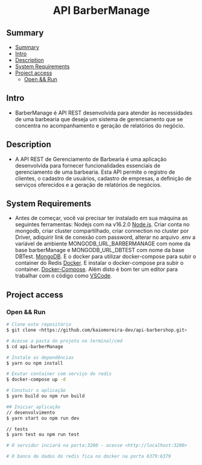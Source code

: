 <h1 align="center"> API BarberManage </h1>

## Summary
- [Summary](#summary)
- [Intro](#intro)
- [Description](#description)
- [System Requirements](#system-requirements)
- [Project access](#project-access)
  - [Open \&\& Run](#open--run)

## Intro
* BarberManage é API REST desenvolvida para atender às necessidades de uma barbearia que deseja um sistema de gerenciamento que se concentra no acompanhamento e geração de relatórios do negócio.
  
## Description
* A API REST de Gerenciamento de Barbearia é uma aplicação desenvolvida para fornecer funcionalidades essenciais de gerenciamento de uma barbearia. Esta API permite o registro de clientes, o cadastro de usuários, cadastro de empresas, a definição de serviços oferecidos e a geração de relatórios de negócios.

## System Requirements
* Antes de começar, você vai precisar ter instalado em sua máquina as seguintes ferramentas:
Nodejs com na v16.2.0
[Node.js](https://nodejs.org/en/). 
Criar conta no mongodb, criar cluster compartilhado, criar connection no cluster por Driver, adiquirir link de conexão com password, alterar no arquivo .env a variável de ambiente MONGODB_URL_BARBERMANAGE com nome da base barberManage e MONGODB_URL_DBTEST com nome da base DBTest.
[MongoDB](https://www.mongodb.com).
E o docker para utilizar docker-compose para subir o container do Redis
[Docker](https://https://www.docker.com/).
E instalar o docker-compose pra subir o container.
[Docker-Compose](https://docs.docker.com/compose/install/).
Além disto é bom ter um editor para trabalhar com o código como 
[VSCode](https://code.visualstudio.com/).

## Project access

### Open && Run
```bash
# Clone este repositório
$ git clone <https://github.com/kaiomoreira-dev/api-barbershop.git>

# Acesse a pasta do projeto no terminal/cmd
$ cd api-barberManage

# Instale as dependências
$ yarn ou npm install

# Exutar container com serviço do redis
$ docker-compose up -d

# Constuir o aplicação
$ yarn build ou npm run build

## Iniciar aplicação
// desenvolvimento
$ yarn start ou npm run dev

// tests
$ yarn test ou npm run test

# O servidor inciará na porta:3200 - acesse <http://localhost:3200>

# O banco de dados do redis fica no docker na porta 6379:6379
```
